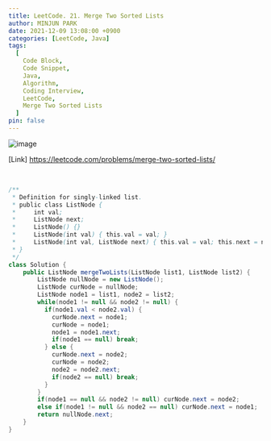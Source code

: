 ```yaml
---
title: LeetCode. 21. Merge Two Sorted Lists
author: MINJUN PARK
date: 2021-12-09 13:08:00 +0900
categories: [LeetCode, Java]
tags:
  [
    Code Block,
    Code Snippet,
    Java,
    Algorithm,
    Coding Interview,
    LeetCode,
    Merge Two Sorted Lists
  ]
pin: false
---
```

![image](https://user-images.githubusercontent.com/55131164/145332953-cfcca450-6c92-4ab1-aa43-9e488bca40a5.png)

[Link] <https://leetcode.com/problems/merge-two-sorted-lists/>

<br>

```java
/**
 * Definition for singly-linked list.
 * public class ListNode {
 *     int val;
 *     ListNode next;
 *     ListNode() {}
 *     ListNode(int val) { this.val = val; }
 *     ListNode(int val, ListNode next) { this.val = val; this.next = next; }
 * }
 */
class Solution {
    public ListNode mergeTwoLists(ListNode list1, ListNode list2) {
        ListNode nullNode = new ListNode();
        ListNode curNode = nullNode;
        ListNode node1 = list1, node2 = list2;
        while(node1 != null && node2 != null) {
          if(node1.val < node2.val) {
            curNode.next = node1;
            curNode = node1;
            node1 = node1.next;
            if(node1 == null) break;
          } else {
            curNode.next = node2;
            curNode = node2;
            node2 = node2.next;
            if(node2 == null) break;
          }
        }
        if(node1 == null && node2 != null) curNode.next = node2;
        else if(node1 != null && node2 == null) curNode.next = node1;
        return nullNode.next;
    }
}
```
